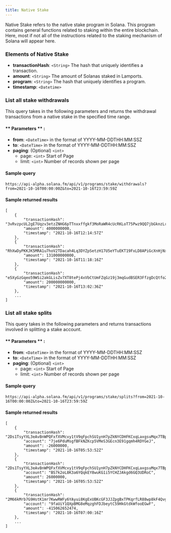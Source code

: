```yaml
---
title: Native Stake
---
```

Native Stake refers to the native stake program in Solana. This program contains general functions related to staking within the entire blockchain. Here, most if not all of the instructions related to the staking mechanism of Solana will appear here.


### Elements of Native Stake
* **transactionHash**: `<String>` The hash that uniquely identifies a transaction.
* **amount**: `<String>` The amount of Solanas staked in Lamports.
* **program**: `<String>` The hash that uniquely identifies a program.
* **timestamp**: `<Datetime>`

### List all stake withdrawals

This query takes in the following parameters and returns the withdrawal transactions from a native stake in the specified time range.

#### ** Parameters ** :

- **from**: `<DateTime>` in the format of YYYY-MM-DDTHH:MM:SSZ
- **to**: `<DateTime>` in the format of YYYY-MM-DDTHH:MM:SSZ
- **paging**: (Optional) `<int>`
  - page: `<int>` Start of Page
  - limit: `<int>` Number of records shown per page

#### Sample query
```
https://api-alpha.solana.fm/api/v1/programs/stake/withdrawals?from=2021-10-16T00:00:00Z&to=2021-10-16T23:59:59Z
```
#### Sample returned results
```
[
    {
        "transactionHash": "3vRvzpcUL2gE7Uqzv3etzZNHG6pTTnxxffgkf3MoRaWR4cUcRKLoT75Pwz9QQ7jbGknzLrNLbk7M6y3iWH7UAv6W",
        "amount": 4000000000,
        "timestamp": "2021-10-16T12:14:57Z"
    },
    {
        "transactionHash": "RhXwDyPKKJK5MRA1u7hoV2TDacah4Lq3DYZpSetzH17U5eYTuEKT19FxLD8APiGcXnHjNx6t4wCtUwnafohGPZH",
        "amount": 131000000000,
        "timestamp": "2021-10-16T11:18:16Z"
    },
    {
        "transactionHash": "e5XyGzGqeo59WSi2akGLisZv7XT8tePj4xVbCtUmFZqGz19j3mqGudBSER3FfzgDcQtfo2oykkz1j9X16XVsraa",
        "amount": 200000000000,
        "timestamp": "2021-10-16T13:02:36Z"
    },
    ...
]
```

### List all stake splits

This query takes in the following parameters and returns transactions involved in splitting a stake account.

#### ** Parameters ** :

- **from**: `<DateTime>` in the format of YYYY-MM-DDTHH:MM:SSZ
- **to**: `<DateTime>` in the format of YYYY-MM-DDTHH:MM:SSZ
- **paging**: (Optional) `<int>`
  - page: `<int>` Start of Page
  - limit: `<int>` Number of records shown per page

#### Sample query
```
https://api-alpha.solana.fm/api/v1/programs/stake/splits?from=2021-10-16T00:00:00Z&to=2021-10-16T23:59:59Z
```
#### Sample returned results
```
[
    {
        "transactionHash": "2Ds1TsyYXL3eAvBnWPQFxfXVMcvy1tV9qFpchSU1ynH7pZkNYCDHFKCxqLaxgsuMqx7TBpaNSATKaLwGE2YxhmJt",
        "account": "7je6PduMsgfBFkNZKcp5VMeS3GEcn3E91gqmh4RDYGeJ",
        "amount": -26000000,
        "timestamp": "2021-10-16T05:53:52Z"
    },
    {
        "transactionHash": "2Ds1TsyYXL3eAvBnWPQFxfXVMcvy1tV9qFpchSU1ynH7pZkNYCDHFKCxqLaxgsuMqx7TBpaNSATKaLwGE2YxhmJt",
        "account": "BS7k2oL8K3a6YQqkEY8wuKG1i5YCHZJAkgd6GQ3UDRoC",
        "amount": 26000000,
        "timestamp": "2021-10-16T05:53:52Z"
    },
    {
        "transactionHash": "2M66kMrb7G9HstK1mr7KwwRWFy6YAyui8KgExUBKcGF3JJZpgBxTPKqrfLR88wp8kF4QvgGG2wdBxLuH7GEntZ9A",
        "account": "9faUiY1QXpBMG8eMqzghFDJbeytC59HkGtdkWfooEGwF",
        "amount": -415062652474,
        "timestamp": "2021-10-16T07:00:16Z"
    },
    ...
]
```







